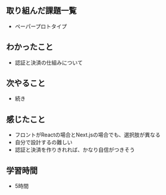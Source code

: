 ## 取り組んだ課題一覧
- ペーパープロトタイプ   

## わかったこと
- 認証と決済の仕組みについて

## 次やること
- 続き

## 感じたこと
- フロントがReactの場合とNext.jsの場合でも、選択肢が異なる
- 自分で設計するの難しい
- 認証と決済を作りきれれば、かなり自信がつきそう

## 学習時間
- 5時間
